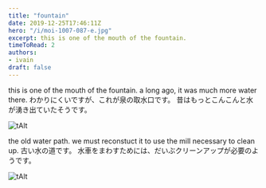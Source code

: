 ```yaml
---
title: "fountain"
date: 2019-12-25T17:46:11Z
hero: "/i/moi-1007-087-e.jpg"
excerpt: this is one of the mouth of the fountain.
timeToRead: 2
authors:
- ivain
draft: false
---
```


this is one of the mouth of the fountain.
a long ago, it was much more water there.
わかりにくいですが、これが泉の取水口です。
昔はもっとこんこんと水が湧き出ていたそうです。

![tAlt](/i/moi-1007-102.jpg) 

the old water path. we must reconstuct it to use the mill
necessary to clean up.
古い水の道です。
水車をまわすためには、だいぶクリーンアップが必要のようです。

![tAlt](/i/moi-1007-082.jpg) 